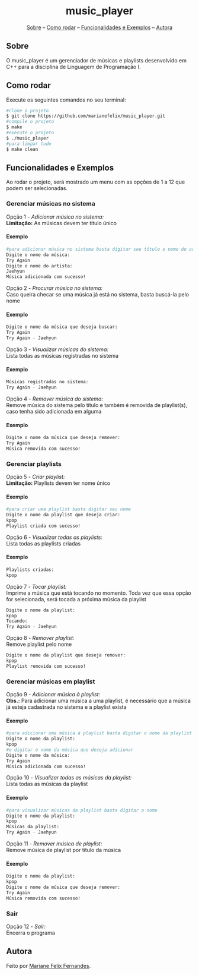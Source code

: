 <h1 align="center">music_player</h1>

<p align="center">
  <a href="#sobre">Sobre</a> –
  <a href="#como-rodar">Como rodar</a> –
  <a href="#funcionalidades-e-exemplos">Funcionalidades e Exemplos</a> –
  <a href="#autora">Autora</a>
</p>

## Sobre

O music_player é um gerenciador de músicas e playlists desenvolvido em C++ para a disciplina de Linguagem de Programação I.

## Como rodar

Execute os seguintes comandos no seu terminal:

```bash
#clone o projeto
$ git clone https://github.com/marianefelix/music_player.git
#compile o projeto
$ make
#execute o projeto
$ ./music_player
#para limpar tudo
$ make clean
```
## Funcionalidades e Exemplos
Ao rodar o projeto, será mostrado um menu com as opções de 1 a 12 que podem ser selecionadas.

### Gerenciar músicas no sistema
Opção 1 - *Adicionar música no sistema:* <br>
<b>Limitação:</b> As músicas devem ter título único
#### Exemplo
```bash
#para adicionar música no sistema basta digitar seu título e nome do artista
Digite o nome da música:
Try Again
Digite o nome do artista:
Jaehyun
Música adicionada com sucesso!
```
Opção 2 - *Procurar música no sistema:* <br>
Caso queira checar se uma música já está no sistema, basta buscá-la pelo nome
#### Exemplo
```bash
Digite o nome da música que deseja buscar:
Try Again
Try Again - Jaehyun
```

Opção 3 - *Visualizar músicas do sistema:* <br>
Lista todas as músicas registradas no sistema
#### Exemplo
```bash
Músicas registradas no sistema:
Try Again - Jaehyun
```

Opção 4 - *Remover música do sistema:* <br>
Remove música do sistema pelo título e também é removida de playlist(s), caso tenha sido adicionada em alguma
#### Exemplo
```bash
Digite o nome da música que deseja remover:
Try Again
Música removida com sucesso!
```

### Gerenciar playlists

Opção 5 - *Criar playlist:* <br>
<b>Limitação:</b> Playlists devem ter nome único
#### Exemplo
```bash
#para criar uma playlist basta digitar seu nome
Digite o nome da playlist que deseja criar:
kpop
Playlist criada com sucesso!
```

Opção 6 - *Visualizar todas as playlists:* <br>
Lista todas as playlists criadas
#### Exemplo
```bash
Playlists criadas:
kpop
```
Opção 7 - *Tocar playlist:* <br>
Imprime a música que está tocando no momento. Toda vez que essa opção for selecionada, será tocada a próxima música da playlist
```bash
Digite o nome da playlist:
kpop
Tocando:
Try Again - Jaehyun
```

Opção 8 - *Remover playlist:* <br>
Remove playlist pelo nome
```bash
Digite o nome da playlist que deseja remover:
kpop
Playlist removida com sucesso!
```

### Gerenciar músicas em playlist
Opção 9 - *Adicionar música à playlist:* <br>
<b>Obs.:</b> Para adicionar uma música a uma playlist, é necessário que a música já esteja cadastrada no sistema e a playlist exista
#### Exemplo
```bash
#para adicionar uma música à playlist basta digitar o nome da playlist
Digite o nome da playlist:
kpop
#e digitar o nome da música que deseja adicionar
Digite o nome da música:
Try Again
Música adicionada com sucesso!
```

Opção 10 - *Visualizar todas as músicas da playlist:* <br>
Lista todas as músicas da playlist
#### Exemplo
```bash
#para visualizar músicas da playlist basta digitar o nome
Digite o nome da playlist:
kpop
Músicas da playlist:
Try Again - Jaehyun
```

Opção 11 - *Remover música de playlist:* <br>
Remove música de playlist por título da música
#### Exemplo
```bash
Digite o nome da playlist:
kpop
Digite o nome da música que deseja remover:
Try Again
Música removida com sucesso!
```

### Sair 
Opção 12 - *Sair:* <br>
Encerra o programa

## Autora

Feito por [Mariane Felix Fernandes](https://www.linkedin.com/in/mariane-felix-642350171/).
